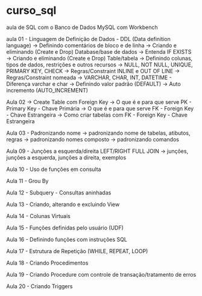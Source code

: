 # curso_sql
aula de SQL com o Banco de Dados MySQL com Workbench

aula 01 - Linguagem de Definição de Dados - DDL (Data definition language)
→ Definindo comentários de bloco e de linha 
→ Criando e eliminando (Create e Drop) Database/base de dados
→ Entenda IF EXISTS 
→ Criando e eliminando (Create e Drop) Table/tabela
→ Definindo colunas, tipos de dados, restrições e outros recursos
→ NULL, NOT NULL, UNIQUE, PRIMARY KEY, CHECK 
→ Regras/Constraint INLINE e OUT OF LINE 
→ Regras/Constraint nomeada
→ VARCHAR, CHAR, INT, DATETIME - Diferença varchar e char
→ Definindo valor padrão (DEFAULT) 
→ Auto incremento (AUTO_INCREMENT)

Aula 02
→ Create Table com Foreign Key 
→ O que é e para que serve PK - Primary Key - Chave Primária
→ O que é e para que serve FK - Foreign Key - Chave Estrangeira
→ Como criar tabelas com FK - Foreign Key - Chave Estrangeira

Aula 03 - Padronizando nome
→ padronizando nome de tabelas, atibutos, regras
→ padronizando nomes composto
→ padronizando comandos 

Aula 09 - Junções a esquerda/direita LEFT/RIGHT FULL JOIN
→ junções, junções a esquerda, junções a direita, exemplos

Aula 10 - Uso de funções em consulta 

Aula 11 - Grou By

Aula 12 - Subquery - Consultas aninhadas

Aula 13 - Criando, alterando e excluindo View

Aula 14 - Colunas Virtuais

Aula 15 - Funções definidas pelo usuário (UDF) 

Aula 16 - Definindo funções com instruções SQL

Aula 17 - Estrutura de Repetição (WHILE, REPEAT, LOOP)

Aula 18 - Criando Procedimentos 

Aula 19 - Criando Procedure com controle de transação/tratamento de erros

Aula 20 - Criando Triggers
